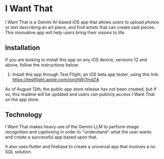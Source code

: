 # I Want That

I Want That is a Gemini AI-based iOS app that allows users to upload photos or text describing an art piece, and find artists that can create said pieces. This innovative app will help users bring their visions to life. 

## Installation
If you are looking to install this app on any iOS device, versions 12 and above, follow the instructions below:

1. Install this app through Test Flight, an iOS beta app tester, using this link: https://testflight.apple.com/join/hWj7mdZA

As of August 12th, the public app store release has not been created, but if so, this readme will be updated and users can publicly access I Want That on the app store.

## Technology

I Want That makes heavy use of the Gemini LLM to perform image recognition and captioning in order to "understand" what the user wants and create a successful app based upon that. 

It also uses flutter and firebase to create a universal app that involves a no SQL solution.
